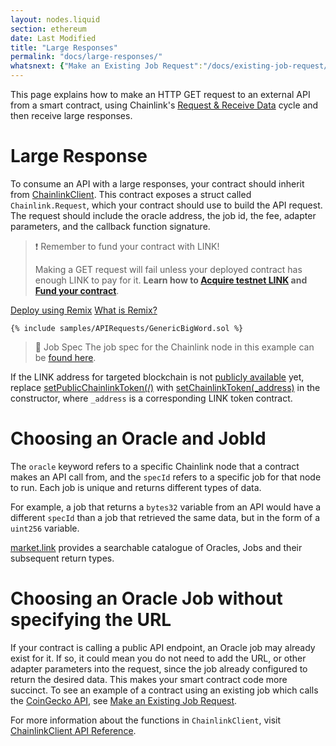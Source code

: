 ```yaml
---
layout: nodes.liquid
section: ethereum
date: Last Modified
title: "Large Responses"
permalink: "docs/large-responses/"
whatsnext: {"Make an Existing Job Request":"/docs/existing-job-request/", "API Reference":"/docs/chainlink-framework/", "Contract Addresses":"/docs/decentralized-oracles-ethereum-mainnet/"}
---
```

This page explains how to make an HTTP GET request to an external API from a smart contract, using Chainlink's [Request & Receive Data](../request-and-receive-data/) cycle and then receive large responses.

# Large Response

To consume an API with a large responses, your contract should inherit from [ChainlinkClient](https://github.com/smartcontractkit/chainlink/blob/master/contracts/src/v0.8/ChainlinkClient.sol). This contract exposes a struct called `Chainlink.Request`, which your contract should use to build the API request. The request should include the oracle address, the job id, the fee, adapter parameters, and the callback function signature.

>❗️ Remember to fund your contract with LINK!
>
> Making a GET request will fail unless your deployed contract has enough LINK to pay for it. **Learn how to [Acquire testnet LINK](../acquire-link/) and [Fund your contract](../fund-your-contract/)**.
>

<div class="remix-callout">
    <a href="https://remix.ethereum.org/#url=https://docs.chain.link/samples/APIRequests/GenericBigWord.sol" target="_blank" >Deploy using Remix</a>
    <a href="../deploy-your-first-contract/" >What is Remix?</a>
</div>

```solidity Kovan
{% include samples/APIRequests/GenericBigWord.sol %}
```

> 📘 Job Spec
> The job spec for the Chainlink node in this example can be [found here](../example-job-spec-large/).

If the LINK address for targeted blockchain is not [publicly available](../link-token-contracts/) yet, replace [setPublicChainlinkToken(/)](../chainlink-framework/#setpublicchainlinktoken) with [setChainlinkToken(_address)](../chainlink-framework/#setchainlinktoken) in the constructor, where `_address` is a corresponding LINK token contract.

# Choosing an Oracle and JobId

The `oracle` keyword refers to a specific Chainlink node that a contract makes an API call from, and the `specId` refers to a specific job for that node to run. Each job is unique and returns different types of data.

For example, a job that returns a `bytes32` variable from an API would have a different `specId` than a job that retrieved the same data, but in the form of a `uint256` variable.

[market.link](https://market.link/) provides a searchable catalogue of Oracles, Jobs and their subsequent return types.

# Choosing an Oracle Job without specifying the URL

If your contract is calling a public API endpoint, an Oracle job may already exist for it. If so, it could mean you do not need to add the URL, or other adapter parameters into the request, since the job already configured to return the desired data. This makes your smart contract code more succinct. To see an example of a contract using an existing job which calls the [CoinGecko API](https://www.coingecko.com/en/api#explore-api), see [Make an Existing Job Request](../existing-job-request/).

For more information about the functions in `ChainlinkClient`, visit [ChainlinkClient API Reference](../chainlink-framework/).
